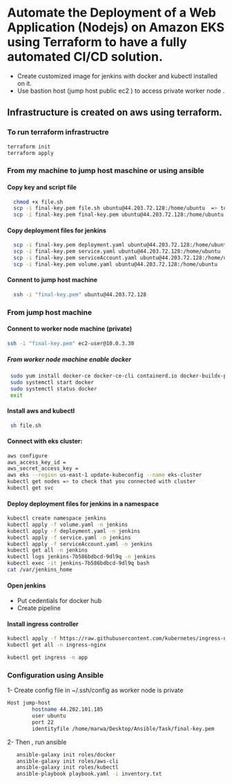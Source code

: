 # Automate the Deployment of a Web Application (Nodejs) on Amazon EKS using Terraform to have a fully automated CI/CD solution.
- Create customized image for jenkins with docker and kubectl installed on it.
- Use bastion host (jump host public ec2 ) to access private worker node .
 
##  Infrastructure is created on aws using terraform.
### To run terraform infrastructre 

```bash
terraform init
terraform apply
```


### From my machine to jump host maschine or using ansible

#### Copy key and script file
```bash
  chmod +x file.sh
  scp -i final-key.pem file.sh ubuntu@44.203.72.128:/home/ubuntu  => to install aws and kubectl on jump host
  scp -i final-key.pem final-key.pem ubuntu@44.203.72.128:/home/ubuntu => to be able to connect with private worker node
``` 
#### Copy deployment files for jenkins

```bash
  scp -i final-key.pem deployment.yaml ubuntu@44.203.72.128:/home/ubuntu
  scp -i final-key.pem service.yaml ubuntu@44.203.72.128:/home/ubuntu
  scp -i final-key.pem serviceAccount.yaml ubuntu@44.203.72.128:/home/ubuntu
  scp -i final-key.pem volume.yaml ubuntu@44.203.72.128:/home/ubuntu
```
#### Connent to jump host machine

```bash
  ssh -i "final-key.pem" ubuntu@44.203.72.128
```
  
### From jump host machine

#### Connent to worker node machine (private)
```bash
ssh -i "final-key.pem" ec2-user@10.0.3.30 
```

##### From worker node machine enable docker

```bash
 sudo yum install docker-ce docker-ce-cli containerd.io docker-buildx-plugin docker-compose-plugin 
 sudo systemctl start docker
 sudo systemctl status docker   
 exit
```

#### Install aws and kubectl
 ```bash
  sh file.sh  
```
#### Connect with eks cluster:
  ```bash
  aws configure 
  aws_access_key_id = 
  aws_secret_access_key =
  aws eks --region us-east-1 update-kubeconfig --name eks-cluster
  kubectl get nodes => to check that you connected with cluster
  kubectl get svc 
  ```
  
  #### Deploy deployment files for jenkins in a namespace
 
  ```bash
  kubectl create namespace jenkins
  kubectl apply -f volume.yaml -n jenkins
  kubectl apply -f deployment.yaml -n jenkins
  kubectl apply -f service.yaml -n jenkins
  kubectl apply -f serviceAccount.yaml -n jenkins
  kubectl get all -n jenkins 
  kubectl logs jenkins-7b586bdbcd-9dl9q -n jenkins 
  kubectl exec -it jenkins-7b586bdbcd-9dl9q bash 
  cat /var/jenkins_home
  ```
  
  #### Open jenkins
  - Put cedentials for docker hub
  - Create pipeline
  
  #### Install ingress controller
 
  ```bash
  kubectl apply -f https://raw.githubusercontent.com/kubernetes/ingress-nginx/controller-v1.7.1/deploy/static/provider/cloud/deploy.yaml
  kubectl get all -n ingress-nginx

  kubectl get ingress -n app 
  
```

### Configuration using Ansible

1- Create config file in ~/.ssh/config as worker node is private

``` bash 
Host jump-host
        hostname 44.202.101.185
        user ubuntu
        port 22
        identityfile /home/marwa/Desktop/Ansible/Task/final-key.pem    
```
2- Then , run ansible
``` bash 
   ansible-galaxy init roles/docker
   ansible-galaxy init roles/aws-cli
   ansible-galaxy init roles/kubectl
   ansible-playbook playbook.yaml -i inventory.txt    
        
```











